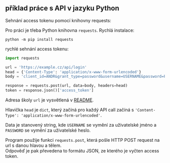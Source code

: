## příklad práce s API v jazyku Python

Sehnání access tokenu pomocí knihovny requests:  

Pro práci je třeba Python knihovna `requests`. Rychlá instalace:  
```shell
python -m pip install requests
```

rychlé sehnání access tokenu:  
```python
import requests

url = 'https://example.cz/api/login'
head = {'Content-Type': 'application/x-www-form-urlencoded'}
body = 'client_id=ANDR&grant_type=password&username=USERNAME&password=PASSWORD'

response = requests.post(url, data=body, headers=head)
token = response.json()['access_token']
```

Adresa školy `url` je vysvětlená v [README](readme.md).  
  
Hlavička `head` je `dict`, který začíná pro každý API call začíná s `'Content-Type': 'application/x-www-form-urlencoded'`.  
  
Data je stanovený string, kde `USERNAME` se vymění za uživatelské jméno a `PASSWORD` se vymění za uživatelské heslo.  
  
Program použije funkci `requests.post`, která pošle HTTP POST request na url s danou hlavou a tělem.  
Odpověď je pak převedena to formátu JSON, ze kterého je vyčten access token.
